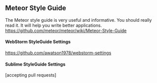 ## Meteor Style Guide    
The Meteor style guide is very useful and informative.  You should really read it.  It will help you write better applications.  
https://github.com/meteor/meteor/wiki/Meteor-Style-Guide  

#### WebStorm StyleGuide Settings  
https://github.com/awatson1978/webstorm-settings

#### Sublime StyleGuide Settings  
[accepting pull requests]
